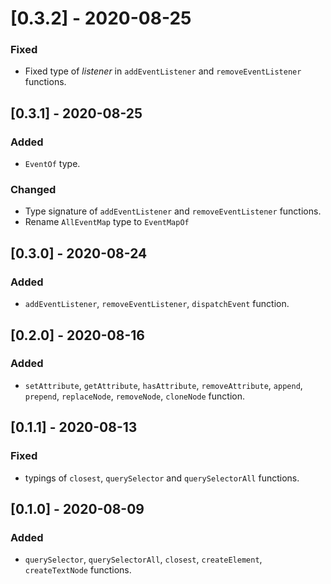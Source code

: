 # [0.3.2] - 2020-08-25

### Fixed

- Fixed type of _listener_ in `addEventListener` and `removeEventListener` functions.

## [0.3.1] - 2020-08-25

### Added

- `EventOf` type.

### Changed

- Type signature of `addEventListener` and `removeEventListener` functions.
- Rename `AllEventMap` type to `EventMapOf`

## [0.3.0] - 2020-08-24

### Added

- `addEventListener`, `removeEventListener`, `dispatchEvent` function.

## [0.2.0] - 2020-08-16

### Added

- `setAttribute`, `getAttribute`, `hasAttribute`, `removeAttribute`, `append`, `prepend`, `replaceNode`, `removeNode`, `cloneNode` function.

## [0.1.1] - 2020-08-13

### Fixed

- typings of `closest`, `querySelector` and `querySelectorAll` functions.

## [0.1.0] - 2020-08-09

### Added

- `querySelector`, `querySelectorAll`, `closest`, `createElement`, `createTextNode` functions.
